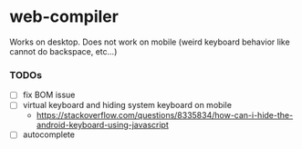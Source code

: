 web-compiler
============
Works on desktop. Does not work on mobile (weird keyboard behavior like cannot do backspace, etc...)

### TODOs
- [ ] fix BOM issue
- [ ] virtual keyboard and hiding system keyboard on mobile
  - https://stackoverflow.com/questions/8335834/how-can-i-hide-the-android-keyboard-using-javascript
- [ ] autocomplete 
